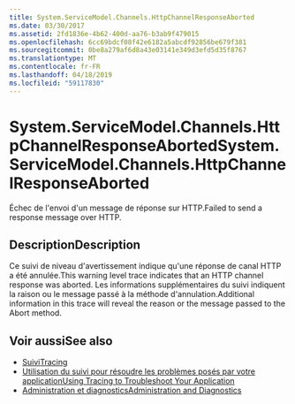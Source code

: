 ```yaml
---
title: System.ServiceModel.Channels.HttpChannelResponseAborted
ms.date: 03/30/2017
ms.assetid: 2fd1836e-4b62-400d-aa76-b3ab9f479015
ms.openlocfilehash: 6cc69bdcf08f42e6182a5abcdf92856be679f381
ms.sourcegitcommit: 0be8a279af6d8a43e03141e349d3efd5d35f8767
ms.translationtype: MT
ms.contentlocale: fr-FR
ms.lasthandoff: 04/18/2019
ms.locfileid: "59117830"
---
```

# <a name="systemservicemodelchannelshttpchannelresponseaborted"></a><span data-ttu-id="32770-102">System.ServiceModel.Channels.HttpChannelResponseAborted</span><span class="sxs-lookup"><span data-stu-id="32770-102">System.ServiceModel.Channels.HttpChannelResponseAborted</span></span>
<span data-ttu-id="32770-103">Échec de l'envoi d'un message de réponse sur HTTP.</span><span class="sxs-lookup"><span data-stu-id="32770-103">Failed to send a response message over HTTP.</span></span>  
  
## <a name="description"></a><span data-ttu-id="32770-104">Description</span><span class="sxs-lookup"><span data-stu-id="32770-104">Description</span></span>  
 <span data-ttu-id="32770-105">Ce suivi de niveau d'avertissement indique qu'une réponse de canal HTTP a été annulée.</span><span class="sxs-lookup"><span data-stu-id="32770-105">This warning level trace indicates that an HTTP channel response was aborted.</span></span> <span data-ttu-id="32770-106">Les informations supplémentaires du suivi indiquent la raison ou le message passé à la méthode d'annulation.</span><span class="sxs-lookup"><span data-stu-id="32770-106">Additional information in this trace will reveal the reason or the message passed to the Abort method.</span></span>  
  
## <a name="see-also"></a><span data-ttu-id="32770-107">Voir aussi</span><span class="sxs-lookup"><span data-stu-id="32770-107">See also</span></span>

- [<span data-ttu-id="32770-108">Suivi</span><span class="sxs-lookup"><span data-stu-id="32770-108">Tracing</span></span>](../../../../../docs/framework/wcf/diagnostics/tracing/index.md)
- [<span data-ttu-id="32770-109">Utilisation du suivi pour résoudre les problèmes posés par votre application</span><span class="sxs-lookup"><span data-stu-id="32770-109">Using Tracing to Troubleshoot Your Application</span></span>](../../../../../docs/framework/wcf/diagnostics/tracing/using-tracing-to-troubleshoot-your-application.md)
- [<span data-ttu-id="32770-110">Administration et diagnostics</span><span class="sxs-lookup"><span data-stu-id="32770-110">Administration and Diagnostics</span></span>](../../../../../docs/framework/wcf/diagnostics/index.md)
